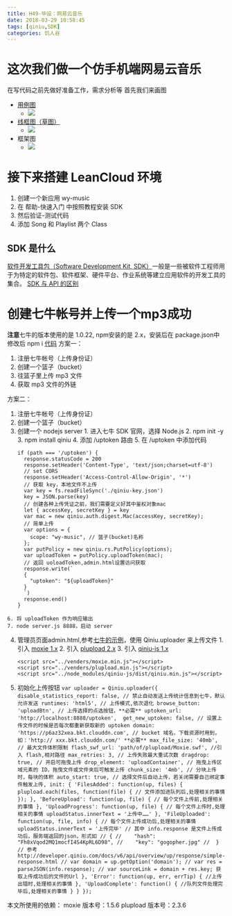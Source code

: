 ```yaml
---
title: H49-毕设：网易云音乐
date: 2018-03-29 10:58:45
tags: [qiniu,SDK]
categories: 饥人谷
---
```

# 这次我们做一个仿手机端网易云音乐
在写代码之前先做好准备工作，需求分析等
首先我们来画图
- [用例图](https://baike.baidu.com/item/%E7%94%A8%E4%BE%8B%E5%9B%BE)
  + ![](https://upload-images.jianshu.io/upload_images/9047034-be0934023dfb5903.png?imageMogr2/auto-orient/strip%7CimageView2/2/w/1240)
- [线框图（草图）](https://baike.baidu.com/item/%E7%BA%BF%E6%A1%86%E5%9B%BE)
  + ![](https://upload-images.jianshu.io/upload_images/9047034-91fa4b415d21626d.png?imageMogr2/auto-orient/strip%7CimageView2/2/w/1240)
- 框架图
  + ![](https://upload-images.jianshu.io/upload_images/9047034-3577f20432e246e8.png?imageMogr2/auto-orient/strip%7CimageView2/2/w/1240)

# 接下来搭建 LeanCloud 环境
1. 创建一个新应用 wy-music
2. 在 帮助-快速入门 中按照教程安装 SDK
3. 然后验证-测试代码
4. 添加 Song 和 Playlist 两个 Class

## SDK 是什么
[软件开发工具包（Software Development Kit, SDK）](https://www.wikiwand.com/zh-hans/%E8%BD%AF%E4%BB%B6%E5%BC%80%E5%8F%91%E5%B7%A5%E5%85%B7%E5%8C%85)一般是一些被软件工程师用于为特定的软件包、软件框架、硬件平台、作业系统等建立应用软件的开发工具的集合。
[SDK 与 API 的区别](https://www.zhihu.com/question/21691705)

# 创建七牛帐号并上传一个mp3成功
**注意**七牛的版本使用的是 1.0.22,
npm安装的是 2.x，安装后在 package.json中修改后 npm i 
[代码](https://github.com/zerolhao/wy-music)
方案一：
  1. 注册七牛帐号（上传身份证）
  2. 创建一个篮子（bucket）
  3. 往篮子里上传 mp3 文件
  4. 获取 mp3 文件的外链

方案二：
  1. 注册七牛帐号（上传身份证）
  2. 创建一个篮子（bucket）
  3. 创建一个 nodejs server
    1. 进入七牛 SDK 官网，选择 Node.js
    2. npm init -y
    3. npm install qiniu
    4. 添加 /uptoken 路由
    5. 在 /uptoken 中添加代码
      ```
      if (path === '/uptoken') {
        response.statusCode = 200
        response.setHeader('Content-Type', 'text/json;charset=utf-8')
        // set CORS
        response.setHeader('Access-Control-Allow-Origin', '*')
        // 获取 key，本地文件不上传
        var key = fs.readFileSync('./qiniu-key.json')
        key = JSON.parse(key)
        // 创建各种上传凭证之前，我们需要定义好其中鉴权对象mac
        let { accessKey, secretKey } = key
        var mac = new qiniu.auth.digest.Mac(accessKey, secretKey);
        // 简单上传
        var options = {
          scope: "wy-music", // 篮子(bucket)名称
        };
        var putPolicy = new qiniu.rs.PutPolicy(options);
        var uploadToken = putPolicy.uploadToken(mac);
        // 返回 uoloadToken,admin.html设置访问获取
        response.write(`
        {
          "uptoken": "${uploadToken}"
        }
        `)
        response.end()
      }
      ```
    6. 将 uploadToken 作为响应输出
    7. node server.js 8888，启动 server
  4. 管理员页面admin.html,参考[七牛的示例](http://jssdk.demo.qiniu.io/)，使用 Qiniu.uploader 来上传文件
    1. 引入 [moxie 1.x](https://github.com/moxiecode/moxie/releases)
    2. 引入 [plupload 2.x](https://github.com/moxiecode/plupload/releases)
    3. 引入 [qiniu-js 1.x](https://github.com/qiniu/js-sdk)
      ```
      <script src="../venders/moxie.min.js"></script>
      <script src="../venders/plupload.min.js"></script>
      <script src="../node_modules/qiniu-js/dist/qiniu.min.js"></script>
      ```
  5. 初始化上传按钮
    ```
    var uploader = Qiniu.uploader({
      disable_statistics_report: false, // 禁止自动发送上传统计信息到七牛，默认允许发送
      runtimes: 'html5', // 上传模式,依次退化
      browse_button: 'uploadBtn', // 上传选择的点选按钮，**必需**
      uptoken_url: 'http://localhost:8888/uptoken', 
      get_new_uptoken: false, // 设置上传文件的时候是否每次都重新获取新的 uptoken
      domain: 'https://p6az32xea.bkt.clouddn.com', // bucket 域名，下载资源时用到，如：'http:// xxx.bkt.clouddn.com/' **必需**
       max_file_size: '40mb', // 最大文件体积限制
       flash_swf_url: 'path/of/plupload/Moxie.swf', //引入 flash,相对路径
       max_retries: 3, // 上传失败最大重试次数
       dragdrop: true, // 开启可拖曳上传
       drop_element: 'uploadContainer', // 拖曳上传区域元素的 ID，拖曳文件或文件夹后可触发上传
       chunk_size: '4mb', // 分块上传时，每块的体积
       auto_start: true, // 选择文件后自动上传，若关闭需要自己绑定事件触发上传,
       init: {
         'FilesAdded': function(up, files) {
           plupload.each(files, function(file) {
             // 文件添加进队列后,处理相关的事情
           });
         },
         'BeforeUpload': function(up, file) {
           // 每个文件上传前,处理相关的事情
         },
         'UploadProgress': function(up, file) {
           // 每个文件上传时,处理相关的事情
           uploadStatus.innerText = '上传中……'
         },
         'FileUploaded': function(up, file, info) {
           // 每个文件上传成功后,处理相关的事情
           uploadStatus.innerText = '上传完毕'
           // 其中 info.response 是文件上传成功后，服务端返回的json，形式如
           // {
           //    "hash": "Fh8xVqod2MQ1mocfI4S4KpRL6D98",
           //    "key": "gogopher.jpg"
           //  }
           // 参考http://developer.qiniu.com/docs/v6/api/overview/up/response/simple-response.html
           // var domain = up.getOption('domain');
           // var res = parseJSON(info.response);
           // var sourceLink = domain + res.key; 获取上传成功后的文件的Url
         },
         'Error': function(up, err, errTip) {
           //上传出错时,处理相关的事情
         },
         'UploadComplete': function() {
           //队列文件处理完毕后,处理相关的事情
         }
       }
     });
    ```
    
本文所使用的依赖：
moxie 版本号：1.5.6
plupload 版本号：2.3.6